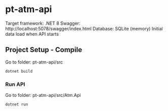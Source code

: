 # pt-atm-api
Target framework: .NET 8
Swagger: http://localhost:5078/swagger/index.html
Database: SQLite (memory) Initial data load when API starts

## Project Setup - Compile
Go to folder: pt-atm-api/src 
```sh
dotnet build
```

### Run API
Go to folder: pt-atm-api/src/Atm.Api  
```sh
dotnet run
```


